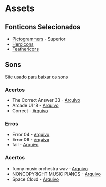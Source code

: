 <h1>Assets</h1>
<h2>Fonticons Selecionados</h2>
<ul>
  <li><a href="https://pictogrammers.com/">Pictogrammers</a> - Superior</li>
  <li><a href="https://heroicons.com/">Heroicons</a></li>
  <li><a href="https://feathericons.com/">Feathericons</a></li>
</ul>

<h2>Sons</h2>
<a href="https://pixabay.com/sound-effects/">Site usado para baixar os sons</a>

<h3>Acertos</h3>
<ul>
  <li>The Correct Answer 33 - <a href="/sounds/Hits/">Arquivo</a></li>
  <li>Arcade UI 18 - <a href="/sounds/Hits/">Arquivo</a></li>
  <li>Correct - <a href="/sounds/Hits/">Arquivo</a></li>
</ul>

<h3>Erros</h3>
<ul>
  <li>Error 04 - <a href="/sounds/Errors/">Arquivo</a></li>
  <li>Error 08 - <a href="/sounds/Errors/">Arquivo</a></li>
  <li>fail - <a href="/sounds/Errors/">Arquivo</a></li>
</ul>

<h3>Acertos</h3>
<ul>
  <li>funny music orchestra wav - <a href="/sounds/Background-musics/funny-music-orchestra-wav-.mp3">Arquivo</a></li>
  <li>NONCOPYRIGHT MUSIC PIANOS - <a href="/sounds/Background-musics/noncopyright-music-pianos.mp3">Arquivo</a></li>
  <li>Space Cloud - <a href="/sounds/Background-musics/space-cloud.mp3">Arquivo</a></li>
</ul>
